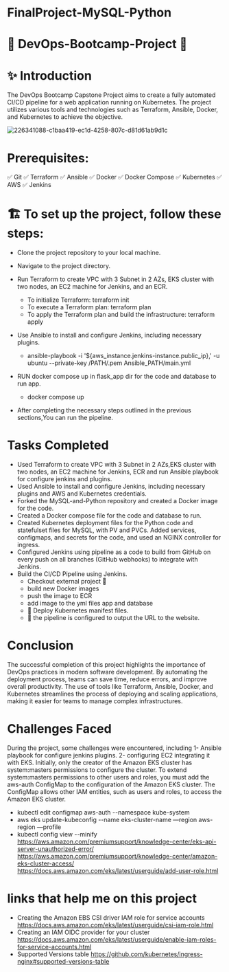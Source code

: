 # FinalProject-MySQL-Python
# 🎉 DevOps-Bootcamp-Project 🎉
# ✨ Introduction
The DevOps Bootcamp Capstone Project aims to create a fully automated CI/CD pipeline for a web application running on Kubernetes. The project utilizes various tools and technologies such as Terraform, Ansible, Docker, and Kubernetes to achieve the objective.

![226341088-c1baa419-ec1d-4258-807c-d81d61ab9d1c](https://github.com/esraa-asoo/Sprints/assets/73849360/a897c3d7-375f-4fc9-9bbb-7ea73385828a)


# Prerequisites:
✅  Git
✅  Terraform
✅  Ansible
✅  Docker
✅  Docker Compose
✅  Kubernetes
✅  AWS
✅  Jenkins
# 🏗️ To set up the project, follow these steps:
- Clone the project repository to your local machine.

- Navigate to the project directory.

- Run Terraform to create VPC with 3 Subnet in 2 AZs, EKS cluster with two 
  nodes, an EC2 machine for Jenkins, and an ECR.

   - To initialize Terraform: terraform init
   - To execute a Terraform plan: terraform plan
   - To apply the Terraform plan and build the infrastructure:
      terraform apply

- Use Ansible to install and configure Jenkins, including necessary plugins.

  - ansible-playbook -i '${aws_instance.jenkins-instance.public_ip},' -u 
    ubuntu --private-key /PATH/.pem Ansible_PATH/main.yml
  
- RUN docker compose up in flask_app dir for the code and database to run app.
   - docker compose up
- After completing the necessary steps outlined in the previous 
  sections,You can run the pipeline.

# Tasks Completed
- Used Terraform to create VPC with 3 Subnet in 2 AZs,EKS cluster with two 
  nodes, an EC2 machine for Jenkins, ECR and run Ansible playbook for 
  configure jenkins and plugins.
- Used Ansible to install and configure Jenkins, including necessary 
  plugins and AWS and Kubernetes credentials.
- Forked the MySQL-and-Python repository and created a Docker image for the 
  code.
- Created a Docker compose file for the code and database to run.
- Created Kubernetes deployment files for the Python code and statefulset 
  files for MySQL, with PV and PVCs. Added services, configmaps, and 
  secrets for the code, and used an NGINX controller for ingress.
- Configured Jenkins using pipeline as a code to build from GitHub on every 
  push on all branches (GitHub webhooks) to integrate with Jenkins.
- Build the CI/CD Pipeline using Jenkins.
     - Checkout external project 🙈
     - build new Docker images
     - push the image to ECR
     - add image to the yml files app and database
    - 🚀 Deploy Kubernetes manifest files.
    - 🚀 the pipeline is configured to output the URL to the website.
# Conclusion
The successful completion of this project highlights the importance of DevOps practices in modern software development. By automating the deployment process, teams can save time, reduce errors, and improve overall productivity. The use of tools like Terraform, Ansible, Docker, and Kubernetes streamlines the process of deploying and scaling applications, making it easier for teams to manage complex infrastructures.

# Challenges Faced
During the project, some challenges were encountered, including 1- Ansible playbook for configure jenkins plugins. 2- configuring EC2 integrating it with EKS. Initially, only the creator of the Amazon EKS cluster has system:masters permissions to configure the cluster. To extend system:masters permissions to other users and roles, you must add the aws-auth ConfigMap to the configuration of the Amazon EKS cluster. The ConfigMap allows other IAM entities, such as users and roles, to access the Amazon EKS cluster.

- kubectl edit configmap aws-auth --namespace kube-system
- aws eks update-kubeconfig --name eks-cluster-name —region aws-region —profile
- kubectl config view --minify
https://aws.amazon.com/premiumsupport/knowledge-center/eks-api-server-unauthorized-error/
https://aws.amazon.com/premiumsupport/knowledge-center/amazon-eks-cluster-access/
https://docs.aws.amazon.com/eks/latest/userguide/add-user-role.html

# links that help me on this project
- Creating the Amazon EBS CSI driver IAM role for service accounts 
  https://docs.aws.amazon.com/eks/latest/userguide/csi-iam-role.html
- Creating an IAM OIDC provider for your cluster 
  https://docs.aws.amazon.com/eks/latest/userguide/enable-iam-roles-for-service-accounts.html
- Supported Versions table
  https://github.com/kubernetes/ingress-nginx#supported-versions-table
